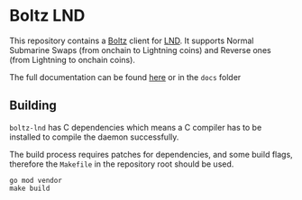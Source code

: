 # Boltz LND

This repository contains a [Boltz](https://boltz.exchange) client for [LND](https://github.com/lightningnetwork/lnd). It supports Normal Submarine Swaps (from onchain to Lightning coins) and Reverse ones (from Lightning to onchain coins).

The full documentation can be found [here](https://lnd.docs.boltz.exchange/) or in the `docs` folder

## Building

`boltz-lnd` has C dependencies which means a C compiler has to be installed to compile the daemon successfully.

The build process requires patches for dependencies, and some build flags, therefore the `Makefile` in the repository root should be used. 

```
go mod vendor
make build
```